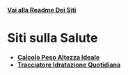 **[Vai alla Readme Dei Siti](../Readme.md)**

# Siti sulla Salute

- **[Calcolo Peso Altezza Ideale](Calcolo_peso_altezza_ideale)**
- **[Tracciatore Idratazione Quotidiana](Tracciatore_Idratazione_Quotidiana)**
